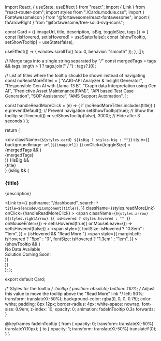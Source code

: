import React, { useState, useEffect } from "react";
import { Link } from "react-router-dom";
import styles from "./Cards.module.css";
import { FontAwesomeIcon } from "@fortawesome/react-fontawesome";
import { faArrowRight } from "@fortawesome/free-solid-svg-icons";

const Card = ({ imageUrl, title, description, isBig, toggleSize, tags }) => {
  const [isHovered, setIsHovered] = useState(false);
  const [showTooltip, setShowTooltip] = useState(false);

  useEffect(() => {
    window.scrollTo({ top: 0, behavior: "smooth" });
  }, []);

  // Merge tags into a single string separated by "/"
  const mergedTags = tags && tags.length > 1 ? tags.join(" / ") : tags?.[0];

  // List of titles where the tooltip should be shown instead of navigating
  const noReadMoreTitles = [
    "AAIG-API Analyzer & Insight Generator",
    "Responsible Gen AI with Llama-13 B",
    "Graph data Interpretation using Gen AI",
    "Predictive Asset Maintenance​(PAM)",
    "API based Test Case Generation",
    "SOP Assistance",
    "AMS Support Automation",
  ];

  const handleReadMoreClick = (e) => {
    if (noReadMoreTitles.includes(title)) {
      e.preventDefault(); // Prevent navigation
      setShowTooltip(true); // Show the tooltip
      setTimeout(() => setShowTooltip(false), 3000); // Hide after 3 seconds
    }
  };

  return (
    <div className={styles.cardsContainer}>
      <div
        className={`${styles.card} ${isBig ? styles.big : ""}`}
        style={{ backgroundImage: `url(${imageUrl})` }}
        onClick={toggleSize}
      >
        {mergedTags && (
          <div className={styles.tagsContainer}>
            <span className={styles.tag}>{mergedTags}</span>
          </div>
        )}
        {!isBig && <div className={styles.cardTitle}>{title}</div>}
        {isBig && (
          <div className={styles.cardContent}>
            <h3>{title}</h3>
            <p>{description}</p>
            <Link
              to={{
                pathname: "/dashboard",
                search: `?title=${encodeURIComponent(title)}`,
              }}
              className={styles.readMoreLink}
              onClick={handleReadMoreClick}
            >
              <span
                className={`${styles.arrow} ${styles.rightArrow} ${
                  isHovered ? styles.hovered : ""
                }`}
                onMouseEnter={() => setIsHovered(true)}
                onMouseLeave={() => setIsHovered(false)}
              >
                <span
                  style={{
                    fontSize: isHovered ? "0.8em" : "1em",
                  }}
                >
                  {isHovered && "Read More "}
                </span>
                <span
                  style={{
                    marginLeft: isHovered ? "5px" : "0",
                    fontSize: isHovered ? "1.3em" : "1em",
                  }}
                >
                  <FontAwesomeIcon icon={faArrowRight} />
                </span>
              </span>
            </Link>
            {showTooltip && (
              <div className={styles.tooltip}>
                No Data Available<br />Solution Coming Soon!
              </div>
            )}
          </div>
        )}
      </div>
    </div>
  );
};

export default Card;


/* Styles for the tooltip */
.tooltip {
  position: absolute;
  bottom: 110%; /* Adjust this value to move the tooltip above the "Read More" link */
  left: 50%;
  transform: translateX(-50%);
  background-color: rgba(0, 0, 0, 0.75);
  color: white;
  padding: 8px 12px;
  border-radius: 4px;
  white-space: nowrap;
  font-size: 0.9em;
  z-index: 10;
  opacity: 0;
  animation: fadeInTooltip 0.3s forwards;
}

@keyframes fadeInTooltip {
  from {
    opacity: 0;
    transform: translateX(-50%) translateY(10px);
  }
  to {
    opacity: 1;
    transform: translateX(-50%) translateY(0);
  }
}
